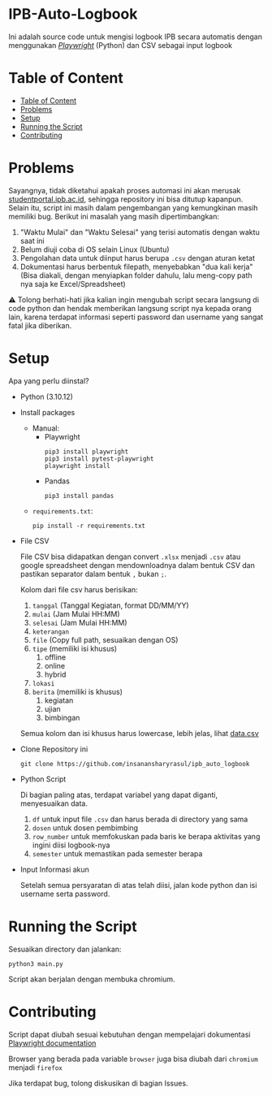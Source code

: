 <h1> IPB-Auto-Logbook </h1>

Ini adalah source code untuk mengisi logbook IPB secara automatis dengan menggunakan *[Playwright](https://playwright.dev/python/)* (Python) dan CSV sebagai input logbook

# Table of Content
- [Table of Content](#table-of-content)
- [Problems](#problems)
- [Setup](#setup)
- [Running the Script](#running-the-script)
- [Contributing](#contributing)

# Problems

Sayangnya, tidak diketahui apakah proses automasi ini akan merusak [studentportal.ipb.ac.id](studentportal.ipb.ac.id),
sehingga repository ini bisa ditutup kapanpun. Selain itu, script ini masih dalam pengembangan yang kemungkinan masih memiliki bug.
Berikut ini masalah yang masih dipertimbangkan:
1. "Waktu Mulai" dan "Waktu Selesai" yang terisi automatis dengan waktu saat ini
2. Belum diuji coba di OS selain Linux (Ubuntu)
3. Pengolahan data untuk diinput harus berupa `.csv` dengan aturan ketat
4. Dokumentasi harus berbentuk filepath, menyebabkan "dua kali kerja" (Bisa diakali, dengan menyiapkan folder dahulu, lalu meng-copy path nya saja ke Excel/Spreadsheet)

⚠️ Tolong berhati-hati jika kalian ingin mengubah script secara langsung di code python dan hendak memberikan langsung script nya kepada orang lain, karena terdapat informasi seperti password dan username yang sangat fatal jika diberikan.

# Setup

Apa yang perlu diinstal?
* Python (3.10.12)
* Install packages 
    * Manual:
        * Playwright
            ```
            pip3 install playwright
            pip3 install pytest-playwright
            playwright install
            ```
        * Pandas
            ```
            pip3 install pandas
            ```
    * `requirements.txt`:
        ```
        pip install -r requirements.txt
        ```
* File CSV

    File CSV bisa didapatkan dengan convert `.xlsx` menjadi `.csv` atau google spreadsheet dengan mendownloadnya dalam bentuk CSV dan pastikan separator dalam bentuk `,` bukan `;`.

    Kolom dari file csv harus berisikan:

    1. `tanggal` (Tanggal Kegiatan, format DD/MM/YY)
    2. `mulai` (Jam Mulai HH:MM)
    3. `selesai` (Jam Mulai HH:MM)
    4. `keterangan` 
    5. `file` (Copy full path, sesuaikan dengan OS)
    6. `tipe` (memiliki isi khusus)
       1. offline
       2. online
       3. hybrid
    7. `lokasi`
    8. `berita` (memiliki is khusus)
       1. kegiatan
       2. ujian
       3. bimbingan

    Semua kolom dan isi khusus harus lowercase, lebih jelas, lihat [data.csv](data.csv)

* Clone Repository ini
    ```
    git clone https://github.com/insanansharyrasul/ipb_auto_logbook
    ```

* Python Script
  
    Di bagian paling atas, terdapat variabel yang dapat diganti, menyesuaikan data.
    1. `df` untuk input file `.csv` dan harus berada di directory yang sama
    2. `dosen` untuk dosen pembimbing
    3. `row_number` untuk memfokuskan pada baris ke berapa aktivitas yang ingini diisi logbook-nya
    4. `semester` untuk memastikan pada semester berapa

* Input Informasi akun
    
    Setelah semua persyaratan di atas telah diisi, jalan kode python dan isi username serta password.

# Running the Script

Sesuaikan directory dan jalankan:
```
python3 main.py
```
Script akan berjalan dengan membuka chromium.

# Contributing

Script dapat diubah sesuai kebutuhan dengan mempelajari dokumentasi [Playwright documentation](https://playwright.dev/python/docs/intro) 

Browser yang berada pada variable `browser` juga bisa diubah dari `chromium` menjadi `firefox`

Jika terdapat bug, tolong diskusikan di bagian Issues.
